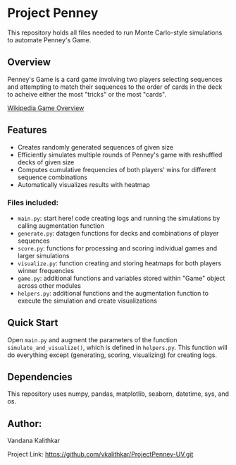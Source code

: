 # Project Penney

This repository holds all files needed to run Monte Carlo-style simulations to automate Penney's Game.

## Overview 

Penney's Game is a card game involving two players selecting sequences and attempting to match their sequences to the order of cards in the deck to acheive either the most "tricks" or the most "cards". 

[Wikipedia Game Overview](https://en.wikipedia.org/wiki/Penney%27s_game) 


## Features
* Creates randomly generated sequences of given size 
* Efficiently simulates multiple rounds of Penney's game with reshuffled decks of given size
* Computes cumulative frequencies of both players' wins for different sequence combinations
* Automatically visualizes results with heatmap 

### Files included:

* `main.py`: start here! code creating logs and running the simulations by calling augmentation function
* `generate.py`: datagen functions for decks and combinations of player sequences  
* `score.py`: functions for processing and scoring individual games and larger simulations
* `visualize.py`: function creating and storing heatmaps for both players winner frequencies
* `game.py`: additional functions and variables stored within "Game" object across other modules
* `helpers.py`: additional functions and the augmentation function to execute the simulation and create visualizations

## Quick Start

Open `main.py` and augment the parameters of the function `simulate_and_visualize()`, which is defined in `helpers.py`. This function will do everything except (generating, scoring, visualizing) for creating logs.

## Dependencies 

This repository uses numpy, pandas, matplotlib, seaborn, datetime, sys, and os.

## Author:

Vandana Kalithkar

Project Link: https://github.com/vkalithkar/ProjectPenney-UV.git